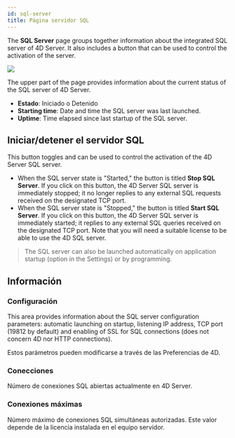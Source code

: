 ```yaml
---
id: sql-server
title: Página servidor SQL
---
```



The **SQL Server** page groups together information about the integrated SQL server of 4D Server. It also includes a button that can be used to control the activation of the server.

![](assets/en/Admin/server-admin-sql-page.png)


The upper part of the page provides information about the current status of the SQL server of 4D Server.

- **Estado**: Iniciado o Detenido
- **Starting time**: Date and time the SQL server was last launched.
- **Uptime**: Time elapsed since last startup of the SQL server.

## Iniciar/detener el servidor SQL

This button toggles and can be used to control the activation of the 4D Server SQL server.

- When the SQL server state is "Started," the button is titled **Stop SQL Server**. If you click on this button, the 4D Server SQL server is immediately stopped; it no longer replies to any external SQL requests received on the designated TCP port.
- When the SQL server state is "Stopped," the button is titled **Start SQL Server**. If you click on this button, the 4D Server SQL server is immediately started; it replies to any external SQL queries received on the designated TCP port. Note that you will need a suitable license to be able to use the 4D SQL server.

> The SQL server can also be launched automatically on application startup (option in the Settings) or by programming.

## Información

### Configuración

This area provides information about the SQL server configuration parameters: automatic launching on startup, listening IP address, TCP port (19812 by default) and enabling of SSL for SQL connections (does not concern 4D nor HTTP connections).

Estos parámetros pueden modificarse a través de las Preferencias de 4D.

### Conecciones

Número de conexiones SQL abiertas actualmente en 4D Server.

### Conexiones máximas

Número máximo de conexiones SQL simultáneas autorizadas. Este valor depende de la licencia instalada en el equipo servidor.
